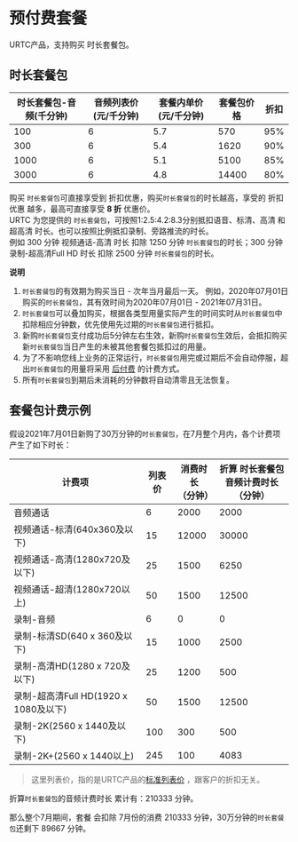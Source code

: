 # 预付费套餐

URTC产品，支持购买 时长套餐包。    

## 时长套餐包

|时长套餐包-音频(千分钟) | 音频列表价(元/千分钟) | 套餐内单价(元/千分钟) | 套餐包价格 | 折扣 |
| - | - | - | - | - |
|100|6|5.7|570|95%|
|300|6|5.4|1620|90%|
|1000|6|5.1|5100|85%|
|3000|6|4.8|14400|80%|

购买 `时长套餐包`可直接享受到 折扣优惠，购买`时长套餐包`的时长越高，享受的 折扣优惠 越多，最高可直接享受 **8 折** 优惠价。    
URTC 为您提供的 `时长套餐包`，可按照1:2.5:4.2:8.3分别抵扣语音、标清、高清 和 超高清 时长。也可以按照比例抵扣录制、旁路推流的时长。         
例如 300 分钟 视频通话-高清 时长 扣除 1250 分钟 `时长套餐包`的时长；300 分钟 录制-超高清Full HD 时长 扣除 2500 分钟 `时长套餐包`的时长。    

**说明**  

1. `时长套餐包`的有效期为购买当日 - 次年当月最后一天。
例如，2020年07月01日购买的`时长套餐包`，其有效时间为2020年07月01日 - 2021年07月31日。
2. `时长套餐包`可以叠加购买，根据各类型用量实际产生的时间实时从`时长套餐包`中扣除相应分钟数，优先使用先过期的`时长套餐包`进行抵扣。
3. 新购`时长套餐包`支付成功后5分钟左右生效，新购`时长套餐包`生效后，会抵扣购买新`时长套餐包`当日产生的未被其他套餐包抵扣过的用量。
4. 为了不影响您线上业务的正常运行，`时长套餐包`用完或过期后不会自动停服，超出`时长套餐包`的用量将采用 [后付费](urtc/price/index) 的计费方式。
5. 所有`时长套餐包`到期后未消耗的分钟数将自动清零且无法恢复。


## 套餐包计费示例

假设2021年7月01日新购了30万分钟的`时长套餐包`，在7月整个月内，各个计费项 产生了如下时长：


|计费项	|列表价|消费时长<br>（分钟）| 折算 时长套餐包<br>音频计费时长（分钟）|
| - | - | - | - |
|音频通话	|6|2000 |2000|
|视频通话-标清(640x360及以下)	|15|12000|30000|
|视频通话-高清(1280x720及以下)	|25|1500|6250|
|视频通话-超清(1280x720以上)	|50|1500|12500|
|录制-音频	|6|0|0|
|录制-标清SD(640 x 360及以下) 	|15|1000|2500|
|录制-高清HD(1280 x 720及以下) 	|25|1200|500|
|录制-超高清Full HD(1920 x 1080及以下) 	|50|1500|12500|
|录制-2K(2560 x 1440及以下) 	|100|300|500|
|录制-2K+(2560 x 1440以上) 	|245|100|4083|

>这里列表价，指的是URTC产品的[标准列表价](urtc/price/index) ，跟客户的折扣无关。    

折算`时长套餐包`的音频计费时长 累计有：210333 分钟。

那么整个7月期间，套餐 会扣除 7月份的消费 210333 分钟，30万分钟的`时长套餐包`还剩下 89667 分钟。


